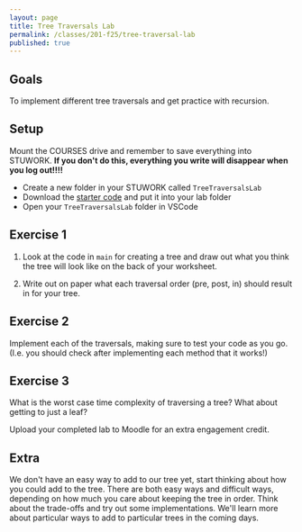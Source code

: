 ```yaml
---
layout: page
title: Tree Traversals Lab
permalink: /classes/201-f25/tree-traversal-lab
published: true
---
```


## Goals
To implement different tree traversals and get practice with recursion.

## Setup
Mount the COURSES drive and remember to save everything into STUWORK. **If you don't do this, everything you write will disappear when you log out!!!!**
* Create a new folder in your STUWORK called `TreeTraversalsLab`
* Download the [starter code](/classes/201-f25/treeTraversalLab.kt) and put it into your lab folder
* Open your `TreeTraversalsLab` folder in VSCode

## Exercise 1
1. Look at the code in `main` for creating a tree and draw out what you think the tree will look like on the back of your worksheet.

2. Write out on paper what each traversal order (pre, post, in) should result in for your tree.

## Exercise 2
Implement each of the traversals, making sure to test your code as you go. (I.e. you should check after implementing each method that it works!)

## Exercise 3
What is the worst case time complexity of traversing a tree? What about getting to just a leaf?

Upload your completed lab to Moodle for an extra engagement credit.

## Extra
We don't have an easy way to add to our tree yet, start thinking about how you could add to the tree. There are both easy ways and difficult ways, depending on how much you care about keeping the tree in order. Think about the trade-offs and try out some implementations. We'll learn more about particular ways to add to particular trees in the coming days.


